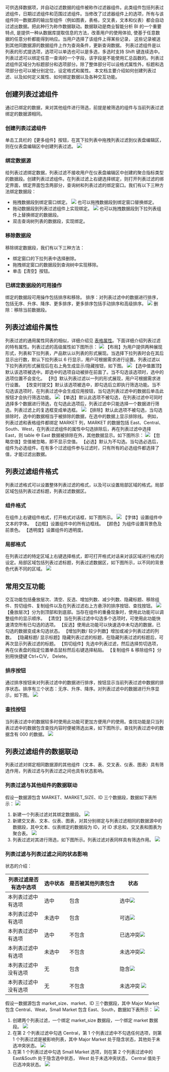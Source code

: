 可供选择数据项，并自动过滤数据的组件被称作过滤器组件。此类组件包括列表过滤组件，日期过滤组件和范围过滤组件。当修改了过滤器组件上的选项，所有与该组件同一数据源的输出型组件（例如图表，表格，交叉表，文本和仪表）都会自动过滤出数据。把此种行为称作数据联动。数据联动是商业智能分析 BI 的一个重要特点, 是提供一种从数据库提取信息的方法，改善用户的使用体验, 使基于任意数据的任意分析都能得到响应。当用户选择了该组件上得某些记录， 这些记录被送到其他同数据源的数据组件上作为查询条件，更新查询数据。
列表过滤组件是以列表的形式提选项，选项可以单选也可以是多选，多选时支持 Shift 键连续选中。列表过滤可以绑定任意一查询的一个字段，该字段是不能使用汇总函数的。列表过滤组件区域分为标题部分和选项部分。除了整体部分可以设格式属性外，标题和选项部分也可以被分别定位，设定格式和属性。
本文档主要介绍如何创建列表过滤、以及如何定义属性、如何绑定数据以及各种交互功能。
## 创建列表过滤组件
通过已绑定的数据，来对其他组件进行筛选，前提是被筛选的组件与当前列表过滤绑定的数据源相同。
### 创建列表过滤组件
单击工具栏的【更多组件】按钮，在其下拉列表中拖拽列表过滤到仪表盘编辑区，则在仪表盘编辑区中创建列表过滤。
![](http://imgcache.tce.fsphere.cn/image/mc.qcloudimg.com/static/img/8a0fce0082950e0e2133301699ffafd3/image.png)
### 绑定数据源
给列表过滤绑定数据，列表过滤不接收用户在仪表盘编辑区中创建的聚合指标类型的数据段。创建列表过滤组件。在列表过滤上右键选择绑定，则打开列表过滤的绑定界面，绑定界面包含两部分，查询树和列表过滤的绑定窗口。我们有以下三种方法绑定数据段：
* 拖拽数据段到绑定窗口绑定。
![](http://imgcache.tce.fsphere.cn/image/mc.qcloudimg.com/static/img/8f0aa3a8e3d04ba36df48ab12ba5f2d2/image.png)
也可以拖拽数据段到绑定窗口替换绑定。
* 拖动数据段到列表过滤组件上实现绑定。
![](http://imgcache.tce.fsphere.cn/image/mc.qcloudimg.com/static/img/740bedaed4c90cef9a05abc9f466c8c0/image.png)
也可以拖拽数据段到下拉列表组件上替换绑定的数据段。
* 双击查询树列表的数据段，实现绑定。

### 移除数据段
移除绑定数据段，我们有以下三种方法：
* 绑定窗口的下拉列表中选择删除。
* 拖拽绑定窗口的数据段到查询树中实现移除。
* 单击【清空】按钮。

### 已绑定数据段的可用操作
绑定的数据段可用操作包括排序和移除。
排序：对列表过滤中的数据进行排序，包括无序、升序、降序、更多排序，更多排序包括手动排序和高级排序。
![](http://imgcache.tce.fsphere.cn/image/mc.qcloudimg.com/static/img/3eb2ff09f1751bf0e55ba8c2b4c80278/image.png)
删除：移除当前数据段。

## 列表过滤组件属性
列表过滤的通用属性同表的相似，详细介绍见 [表格属性]()。下面详细介绍列表过滤的特有属性。列表过滤的高级属性如下图所示：
![](http://imgcache.tce.fsphere.cn/image/mc.qcloudimg.com/static/img/95d2a34e18c352efedf745949f027eb4/image.png)
【布局】为用户提供两种展现形式，列表和下拉列表，产品默认以列表的形式展现。当选择下拉列表时会在其后显示出行数，默认下拉列表以 6 行显示，用户可根据需求进行设置。列表过滤以下拉列表的形式展现后在右上角生成显示/隐藏按钮，如下图。
![](http://imgcache.tce.fsphere.cn/image/mc.qcloudimg.com/static/img/58aa72c585286d8776ad59a671df81c6/image.png)
【选中值置顶】默认该选项被选中。即选中的选项自动被排在前面了。当不勾选该选项时，选中的选项位置不会变化。
【列】默认列表过滤以一列的形式展现，用户可根据需求进行设置。
【改变时提交】默认该选项被选中，即勾选后立即执行筛选功能。当不勾选该选项时，在列表过滤中会生成应用按钮，当勾选列表过滤中的数据后单击此按钮才会执行筛选功能。
![](http://imgcache.tce.fsphere.cn/image/mc.qcloudimg.com/static/img/1a5ed75004bbd8ea6010157cbd75de00/image.png)
【单选】默认此选项不被勾选，在列表过滤中可同时选择多个数据进行筛选，在勾选此选项后，列表过滤中只能选择一个数据进行筛选。列表过滤上的复选框变成单选框。
![](http://imgcache.tce.fsphere.cn/image/mc.qcloudimg.com/static/img/ece8b8fcd4bf4bf94375fc401a70a26e/image.png)
【排除】默认此选项不被勾选，当勾选排除时，选中的数据相当于被排除的数据，在选中的数据上显示排除线。
例如，列表过滤和表格组件都绑定 MARKET 列，MARKET 的数据包括 East、Central、South、West，在列表过滤组件的属性中勾选排除后，再在列表过滤中选择 East，则 table 中 East 数据被排除在外，其他数据显示。如下图所示：
![](http://imgcache.tce.fsphere.cn/image/mc.qcloudimg.com/static/img/942f94c9cd9af2b08fc8ada603b6c8f9/image.png)
【忽略空值】空值被忽略，即不显示空值。
【必选】默认为不勾选。当勾选必选后，组件为必选组件。在有多个过滤组件参与过滤时，只有所有的必选组件都选择了值，才能过滤出数据。

## 列表过滤组件格式
列表过滤格式可以设置整体列表过滤的格式，以及可以设置局部区域的格式。局部区域包括列表过滤标题，列表过滤数据区。
### 组件格式
在组件上右键组件格式，打开格式对话框，如下图所示。
![](http://imgcache.tce.fsphere.cn/image/mc.qcloudimg.com/static/img/09a3e29ac08cb48900f9b9357d444b88/image.png)
【字体】设置组件中文本的字体。
【边框】设置组件中的所有边框线。
【颜色】为组件设置背景色及前景色。
【透明度】设置组件的透明度。
### 局部格式
在列表过滤的特定区域上右键选择格式，即可打开格式对话来对该区域进行格式的设定。局部区域包括列表过滤标题，列表过滤数据区，如下图所示，以不同的背景色代表不同的区域。
![](http://imgcache.tce.fsphere.cn/image/mc.qcloudimg.com/static/img/301853d25e7ce650022cb434e87c1598/image.png)

## 常用交互功能
交互功能包括叠放层次、清空、反选、增加列数、减少列数、隐藏标题、移除组件、剪切组件、复制组件以及在列表过滤右上方悬浮的排序按钮、查找按钮。
![](http://imgcache.tce.fsphere.cn/image/mc.qcloudimg.com/static/img/ac236b0c88e5a5663cef22840b198572/image.png)
【叠放层次】分为到顶部和到底部。当存在组件的重叠现象时，使用此功能可以调整组件的显示顺序。
【清空】当在列表过滤中勾选多个选项时，可使用此功能快速清空所有已勾选的选项。
【反选】使用此功能可以快速选中未勾选的数据，已勾选的数据变成未勾选状态。
【增加列数/ 较少列数】增加或减少列表过滤的列数。
【隐藏标题/ 显示标题】隐藏列表过滤的标题，在隐藏列表过滤的标题后，可再次显示列表过滤的标题。
【剪切组件】先选中列表过滤，然后选择剪切选项，再在仪表盘的指定位置单击鼠标然后右键选择粘贴。
【复制组件 & 移除组件】分别用快捷键 Ctrl+C/V， Delete。
### 排序按钮
通过排序按钮来对列表过滤中的数据进行排序，按钮显示当前列表过滤中数据的排序状态。排序有三个状态：无序、升序、降序。对列表过滤中的数据进行升序显示，如下图。
![](http://imgcache.tce.fsphere.cn/image/mc.qcloudimg.com/static/img/9b93b1e05ee12378f8c379ed4a42f372/image.png)
### 查找按钮
当列表过滤中的数据较多时使用此功能可更加方便用户的使用。查找功能是只当列表过滤中的数据包含查找内容时便被筛选出来，如下图所示，查找列表过滤中的数据含有 000 的数据。
![](http://imgcache.tce.fsphere.cn/image/mc.qcloudimg.com/static/img/5e6a6dc843b0cbf7c662055fc9ffa4b1/image.png)

## 列表过滤组件的数据联动
列表过滤对绑定相同数据源的其他组件（文本、表、交叉表、仪表、图表）具有筛选作用，列表过滤与列表过滤之间也具有状态影响。
### 列表过滤与其他组件的数据联动
假设一数据源包含 MARKET、MARKET_SIZE、ID 三个数据段，数据如下表所示：
![](http://imgcache.tce.fsphere.cn/image/mc.qcloudimg.com/static/img/3cb1ba277b2c6bad4cd985cf787b80b1/image.png)
1. 新建一个列表过滤对其绑定数据段。
![](http://imgcache.tce.fsphere.cn/image/mc.qcloudimg.com/static/img/8e2ec8d5cc9efd08d1a141e8851c9252/image.png)
2. 新建交叉表、文本、仪表、图表，对其分别绑定与列表过滤相同的数据源中的数据段，其中文本、仪表绑定的数据段为 ID，对 ID 求总和，交叉表和图表为聚合表。
![](http://imgcache.tce.fsphere.cn/image/mc.qcloudimg.com/static/img/6efd958e83f44c861025be390a9d69ae/image.png)
3. 列表过滤对其进行筛选，如下图所示。列表过滤对表同样具有筛选作用。
![](http://imgcache.tce.fsphere.cn/image/mc.qcloudimg.com/static/img/2e6bf5005048942018040a2daf982ba6/image.png)
### 列表过滤与列表过滤之间的状态影响
状态的介绍：
<style>
table th:first-of-type {
    width: 100px;
}
</style>

| 列表过滤是否有选中选项 | 选中状态 | 是否被其他列表包含 | 状态 |
|---------|---------|---------|---------|
| 本列表过滤中有选项 | 选中 | 包含 | 选中<img src="//mc.qcloudimg.com/static/img/af864641bbe3db4d4165ff16a32c36b1/image.png" style="margin:0;"> |
| 本列表过滤中有选项 | 未选中 | 包含 | 可选<img src="//mc.qcloudimg.com/static/img/51a4b2a787ada7fc0628412f68c81712/image.png" style="margin:0;" > |
| 本列表过滤中有选项 | 选中 | 不包含 | 已选冲突<img src="//mc.qcloudimg.com/static/img/6ec11636c9d4f07e57218f7f7ed05a05/image.png" style="margin:0;"> |
| 本列表过滤中有选项 | 未选中 | 不包含 | 未选冲突<img src="//mc.qcloudimg.com/static/img/9a75d0ba98990b4ca1d2d030684b1e25/image.png" style="margin:0;"> |
| 本列表过滤中没有选项 | 无 | 包含 | 隐含<img src="//mc.qcloudimg.com/static/img/152bd69bb75c14b8b3a37cdaed8a508a/image.png" style="margin:0;"> |
| 本列表过滤中没有选项 | 无 | 不包含 | 未选冲突 <img src="//mc.qcloudimg.com/static/img/9a75d0ba98990b4ca1d2d030684b1e25/image.png" style="margin:0;"> |
假设一数据源包含 market_size、market、ID 三个数据段，其中 Major Market 包含 Central、Weat，Small Market 包含 East、South，数据如下表所示：
![](http://imgcache.tce.fsphere.cn/image/mc.qcloudimg.com/static/img/f8be6569aac4556b4843bb3025ddc2c9/image.png)
1. 创建两个列表过滤，一个绑定 market_size 数据段，一个绑定 market 数据段。
![](http://imgcache.tce.fsphere.cn/image/mc.qcloudimg.com/static/img/2e8160f90751d00e8a9c6846d145e459/image.png) 
2. 在第 2 个列表过滤中勾选 Central，第 1 个列表过滤中不勾选任何选项，则第 1 个列表过滤是被影响列表，其中 Major Market 处于隐含状态，其他处于未选冲突状态。
![](http://imgcache.tce.fsphere.cn/image/mc.qcloudimg.com/static/img/37b3ee20bd38a8bc88bb2a4df439e316/image.png)
3. 在第 1 个列表过滤中勾选 Small Market 选项，则在第 2 个列表过滤中的 East&South 处于隐含选中状态， West 处于未选冲突状态， Central 值处于已选冲突状态。
![](http://imgcache.tce.fsphere.cn/image/mc.qcloudimg.com/static/img/7d626c4acd8fa8642014890019f7c0f1/image.png)

